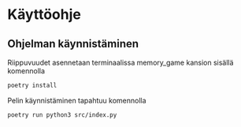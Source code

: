 # Käyttöohje

## Ohjelman käynnistäminen

Riippuvuudet asennetaan terminaalissa memory_game kansion sisällä komennolla

```bash
poetry install
```

Pelin käynnistäminen tapahtuu komennolla

```bash
poetry run python3 src/index.py
```
